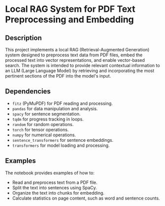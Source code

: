 # Local RAG System for PDF Text Preprocessing and Embedding

## Description

This project implements a local RAG (Retrieval-Augmented Generation) system designed to preprocess text data from PDF files, embed the processed text into vector representations, and enable vector-based search. The system is intended to provide relevant contextual information to an LLM (Large Language Model) by retrieving and incorporating the most pertinent sections of the PDF into the model's input.

## Dependencies

- `fitz` (PyMuPDF) for PDF reading and processing.
- `pandas` for data manipulation and analysis.
- `spacy` for sentence segmentation.
- `tqdm` for progress tracking in loops.
- `random` for random operations.
- `torch` for tensor operations.
- `numpy` for numerical operations.
- `sentence_transformers` for sentence embeddings.
- `transformers` for model loading and processing.

## Examples

The notebook provides examples of how to:

- Read and preprocess text from a PDF file.
- Split the text into sentences using SpaCy.
- Organize the text into chunks for embedding.
- Calculate statistics on page content, such as word and sentence counts.
